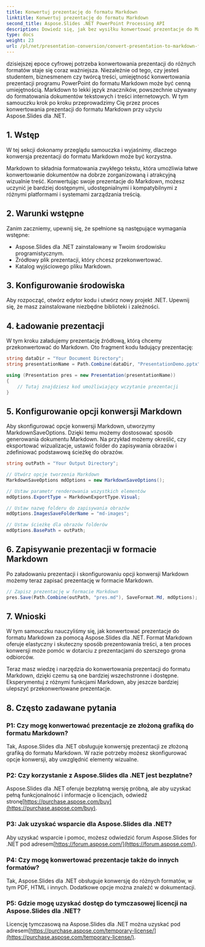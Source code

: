```yaml
---
title: Konwertuj prezentację do formatu Markdown
linktitle: Konwertuj prezentację do formatu Markdown
second_title: Aspose.Slides .NET PowerPoint Processing API
description: Dowiedz się, jak bez wysiłku konwertować prezentacje do Markdown za pomocą Aspose.Slides dla .NET. Przewodnik krok po kroku z przykładami kodu.
type: docs
weight: 23
url: /pl/net/presentation-conversion/convert-presentation-to-markdown-format/
---
```


dzisiejszej epoce cyfrowej potrzeba konwertowania prezentacji do różnych formatów staje się coraz ważniejsza. Niezależnie od tego, czy jesteś studentem, biznesmenem czy twórcą treści, umiejętność konwertowania prezentacji programu PowerPoint do formatu Markdown może być cenną umiejętnością. Markdown to lekki język znaczników, powszechnie używany do formatowania dokumentów tekstowych i treści internetowych. W tym samouczku krok po kroku przeprowadzimy Cię przez proces konwertowania prezentacji do formatu Markdown przy użyciu Aspose.Slides dla .NET.

## 1. Wstęp

W tej sekcji dokonamy przeglądu samouczka i wyjaśnimy, dlaczego konwersja prezentacji do formatu Markdown może być korzystna.

Markdown to składnia formatowania zwykłego tekstu, która umożliwia łatwe konwertowanie dokumentów na dobrze zorganizowaną i atrakcyjną wizualnie treść. Konwertując swoje prezentacje do Markdown, możesz uczynić je bardziej dostępnymi, udostępnialnymi i kompatybilnymi z różnymi platformami i systemami zarządzania treścią.

## 2. Warunki wstępne

Zanim zaczniemy, upewnij się, że spełnione są następujące wymagania wstępne:

- Aspose.Slides dla .NET zainstalowany w Twoim środowisku programistycznym.
- Źródłowy plik prezentacji, który chcesz przekonwertować.
- Katalog wyjściowego pliku Markdown.

## 3. Konfigurowanie środowiska

Aby rozpocząć, otwórz edytor kodu i utwórz nowy projekt .NET. Upewnij się, że masz zainstalowane niezbędne biblioteki i zależności.

## 4. Ładowanie prezentacji

W tym kroku załadujemy prezentację źródłową, którą chcemy przekonwertować do Markdown. Oto fragment kodu ładujący prezentację:

```csharp
string dataDir = "Your Document Directory";
string presentationName = Path.Combine(dataDir, "PresentationDemo.pptx");

using (Presentation pres = new Presentation(presentationName))
{
    // Tutaj znajdziesz kod umożliwiający wczytanie prezentacji
}
```

## 5. Konfigurowanie opcji konwersji Markdown

Aby skonfigurować opcje konwersji Markdown, utworzymy MarkdownSaveOptions. Dzięki temu możemy dostosować sposób generowania dokumentu Markdown. Na przykład możemy określić, czy eksportować wizualizacje, ustawić folder do zapisywania obrazów i zdefiniować podstawową ścieżkę do obrazów.

```csharp
string outPath = "Your Output Directory";

// Utwórz opcje tworzenia Markdown
MarkdownSaveOptions mdOptions = new MarkdownSaveOptions();

// Ustaw parametr renderowania wszystkich elementów
mdOptions.ExportType = MarkdownExportType.Visual;

// Ustaw nazwę folderu do zapisywania obrazów
mdOptions.ImagesSaveFolderName = "md-images";

// Ustaw ścieżkę dla obrazów folderów
mdOptions.BasePath = outPath;
```

## 6. Zapisywanie prezentacji w formacie Markdown

Po załadowaniu prezentacji i skonfigurowaniu opcji konwersji Markdown możemy teraz zapisać prezentację w formacie Markdown.

```csharp
// Zapisz prezentację w formacie Markdown
pres.Save(Path.Combine(outPath, "pres.md"), SaveFormat.Md, mdOptions);
```

## 7. Wnioski

W tym samouczku nauczyliśmy się, jak konwertować prezentacje do formatu Markdown za pomocą Aspose.Slides dla .NET. Format Markdown oferuje elastyczny i skuteczny sposób prezentowania treści, a ten proces konwersji może pomóc w dotarciu z prezentacjami do szerszego grona odbiorców.

Teraz masz wiedzę i narzędzia do konwertowania prezentacji do formatu Markdown, dzięki czemu są one bardziej wszechstronne i dostępne. Eksperymentuj z różnymi funkcjami Markdown, aby jeszcze bardziej ulepszyć przekonwertowane prezentacje.

## 8. Często zadawane pytania

### P1: Czy mogę konwertować prezentacje ze złożoną grafiką do formatu Markdown?

Tak, Aspose.Slides dla .NET obsługuje konwersję prezentacji ze złożoną grafiką do formatu Markdown. W razie potrzeby możesz skonfigurować opcje konwersji, aby uwzględnić elementy wizualne.

### P2: Czy korzystanie z Aspose.Slides dla .NET jest bezpłatne?

Aspose.Slides dla .NET oferuje bezpłatną wersję próbną, ale aby uzyskać pełną funkcjonalność i informacje o licencjach, odwiedź stronę[https://purchase.aspose.com/buy](https://purchase.aspose.com/buy).

### P3: Jak uzyskać wsparcie dla Aspose.Slides dla .NET?

 Aby uzyskać wsparcie i pomoc, możesz odwiedzić forum Aspose.Slides for .NET pod adresem[https://forum.aspose.com/](https://forum.aspose.com/).

### P4: Czy mogę konwertować prezentacje także do innych formatów?

Tak, Aspose.Slides dla .NET obsługuje konwersję do różnych formatów, w tym PDF, HTML i innych. Dodatkowe opcje można znaleźć w dokumentacji.

### P5: Gdzie mogę uzyskać dostęp do tymczasowej licencji na Aspose.Slides dla .NET?

 Licencję tymczasową na Aspose.Slides dla .NET można uzyskać pod adresem[https://purchase.aspose.com/temporary-license/](https://purchase.aspose.com/temporary-license/).
